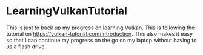 # LearningVulkanTutorial

This is just to back up my progress on learning Vulkan. This is following the tutorial on https://vulkan-tutorial.com/Introduction.
This also makes it easy so that I can continue my progress on the go on my laptop without having to us a flash drive.
